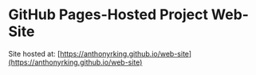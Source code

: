 # GitHub Pages-Hosted Project Web-Site
Site hosted at: [https://anthonyrking.github.io/web-site](https://anthonyrking.github.io/web-site)
